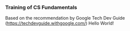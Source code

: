 ### Training of CS Fundamentals

Based on the recommendation by Google Tech Dev Guide (https://techdevguide.withgoogle.com/)
Hello World!
